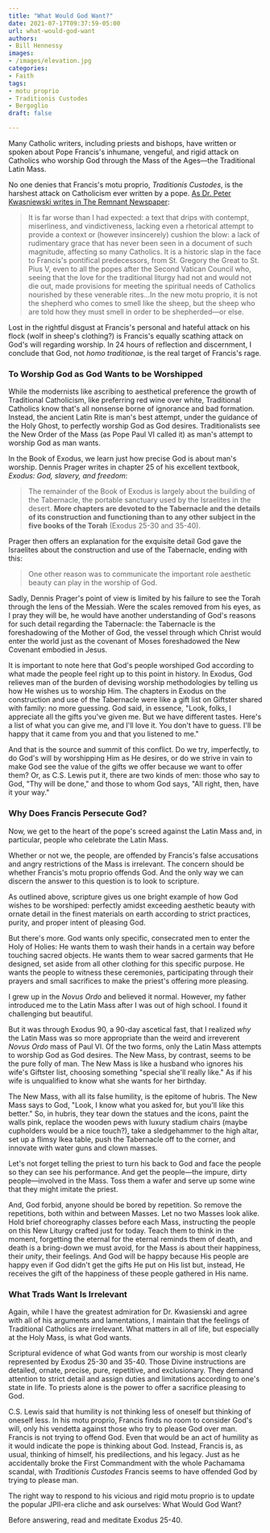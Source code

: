 ```yaml
---
title: "What Would God Want?"
date: 2021-07-17T09:37:59-05:00
url: what-would-god-want
authors: 
- Bill Hennessy
images: 
- /images/elevation.jpg
categories: 
- Faith
tags: 
- motu proprio
- Traditionis Custodes
- Bergoglio
draft: false

---
```


Many Catholic writers, including priests and bishops, have written or spoken about Pope Francis's inhumane, vengeful, and rigid attack on Catholics who worship God through the Mass of the Ages—the Traditional Latin Mass.

No one denies that Francis's motu proprio, *Traditionis Custodes*, is the harshest attack on Catholicism ever written by a pope. [As Dr. Peter Kwasniewski writes in The Remnant Newspaper](https://remnantnewspaper.com/web/index.php/articles/item/5473-traditionis-custodes-the-new-atom-bomb):

> It is far worse than I had expected: a text that drips with contempt, miserliness, and vindictiveness, lacking even a rhetorical attempt to provide a context or (however insincerely) cushion the blow: a lack of rudimentary grace that has never been seen in a document of such magnitude, affecting so many Catholics. It is a historic slap in the face to Francis's pontifical predecessors, from St. Gregory the Great to St. Pius V, even to all the popes after the Second Vatican Council who, seeing that the love for the traditional liturgy had not and would not die out, made provisions for meeting the spiritual needs of Catholics nourished by these venerable rites...In the new motu proprio, it is not the shepherd who comes to smell like the sheep, but the sheep who are told how they must smell in order to be shepherded—or else.

Lost in the rightful disgust at Francis's personal and hateful attack on his flock (wolf in sheep's clothing?) is Francis's equally scathing attack on God's will regarding worship. In 24 hours of reflection and discernment, I conclude that God, not *homo traditionae*, is the real target of Francis's rage. 

### To Worship God as God Wants to be Worshipped

While the modernists like ascribing to aesthetical preference the growth of Traditional Catholicism, like preferring red wine over white, Traditional Catholics know that's all nonsense borne of ignorance and bad formation. Instead, the ancient Latin Rite is man's best attempt, under the guidance of the Holy Ghost, to perfectly worship God as God desires.  Traditionalists see the New Order of the Mass (as Pope Paul VI called it) as man's attempt to worship God as man wants. 

In the Book of Exodus, we learn just how precise God is about man's worship. Dennis Prager writes in chapter 25 of his excellent textbook, *Exodus: God, slavery, and freedom*:

> The remainder of the Book of Exodus is largely about the building of the Tabernacle, the portable sanctuary used by the Israelites in the desert. **More chapters are devoted to the Tabernacle and the details of its construction and functioning than to any other subject in the five books of the Torah** (Exodus 25-30 and 35-40). 

Prager then offers an explanation for the exquisite detail God gave the Israelites about the construction and use of the Tabernacle, ending with this:

> One other reason was to communicate the important role aesthetic beauty can play in the worship of God.

Sadly, Dennis Prager's point of view is limited by his failure to see the Torah through the lens of the Messiah. Were the scales removed from his eyes, as I pray they will be, he would have another understanding of God's reasons for such detail regarding the Tabernacle: the Tabernacle is the foreshadowing of the Mother of God, the vessel through which Christ would enter the world just as the covenant of Moses foreshadowed the New Covenant embodied in Jesus. 

It is important to note here that God's people worshiped God according to what made the people feel right up to this point in history. In Exodus, God relieves man of the burden of devising worship methodologies by telling us how He wishes us to worship Him. The chapters in Exodus on the construction and use of the Tabernacle were like a gift list on Giftster shared with family: no more guessing. God said, in essence, "Look, folks, I appreciate all the gifts you've given me. But we have different tastes. Here's a list of what you can give me, and I'll love it. You don't have to guess. I'll be happy that it came from you and that you listened to me."

And that is the source and summit of this conflict. Do we try, imperfectly, to do God's will by worshipping Him as He desires, or do we strive in vain to make God see the value of the gifts we offer because we want to offer them? Or, as C.S. Lewis put it, there are two kinds of men: those who say to God, "Thy will be done," and those to whom God says, "All right, then, have it your way."

### Why Does Francis Persecute God?

Now, we get to the heart of the pope's screed against the Latin Mass and, in particular, people who celebrate the Latin Mass. 

Whether or not we, the people, are offended by Francis's false accusations and angry restrictions of the Mass is irrelevant. The concern should be whether Francis's motu proprio offends God. And the only way we can discern the answer to this question is to look to scripture. 

As outlined above, scripture gives us one bright example of how God wishes to be worshiped: perfectly amidst exceeding aesthetic beauty with ornate detail in the finest materials on earth according to strict practices, purity, and proper intent of pleasing God. 

But there's more. God wants only specific, consecrated men to enter the Holy of Holies:
He wants them to wash their hands in a certain way before touching sacred objects.
He wants them to wear sacred garments that He designed, set aside from all other clothing for this specific purpose.
He wants the people to witness these ceremonies, participating through their prayers and small sacrifices to make the priest's offering more pleasing. 

I grew up in the *Novus Ordo* and believed it normal. However, my father introduced me to the Latin Mass after I was out of high school. I found it challenging but beautiful. 

But it was through Exodus 90, a 90-day ascetical fast, that I realized *why* the Latin Mass was so more appropriate than the weird and irreverent *Novus Ordo* mass of Paul VI. Of the two forms, only the Latin Mass attempts to worship God as God desires. The New Mass, by contrast, seems to be the pure folly of man. The New Mass is like a husband who ignores his wife's Giftster list, choosing something "special she'll really like." As if his wife is unqualified to know what she wants for her birthday.

The New Mass, with all its false humility, is the epitome of hubris. The New Mass says to God, "Look, I know what you asked for, but you'll like this better."
So, in hubris, they tear down the statues and the icons, paint the walls pink, replace the wooden pews with luxury stadium chairs (maybe cupholders would be a nice touch?), take a sledgehammer to the high altar, set up a flimsy Ikea table, push the Tabernacle off to the corner, and innovate with water guns and clown masses. 

Let's not forget telling the priest to turn his back to God and face the people so they can see his performance. And get the people—the impure, dirty people—involved in the Mass. Toss them a wafer and serve up some wine that they might imitate the priest. 

And, God forbid, anyone should be bored by repetition. So remove the repetitions, both within and between Masses. Let no two Masses look alike. Hold brief choreography classes before each Mass, instructing the people on this New Liturgy crafted just for today. Teach them to think in the moment, forgetting the eternal for the eternal reminds them of death, and death is a bring-down we must avoid, for the Mass is about their happiness, their *unity*, their feelings.
And God will be happy because His people are happy even if God didn't get the gifts He put on His list but, instead, He receives the gift of the happiness of these people gathered in His name. 

### What Trads Want Is Irrelevant
Again, while I have the greatest admiration for Dr. Kwasienski and agree with all of his arguments and lamentations, I maintain that the feelings of Traditional Catholics are irrelevant. What matters in all of life, but especially at the Holy Mass, is what God wants. 

Scriptural evidence of what God wants from our worship is most clearly represented by Exodus 25-30 and 35-40. Those Divine instructions are detailed, ornate, precise, pure, repetitive, and exclusionary. They demand attention to strict detail and assign duties and limitations according to one's state in life. To priests alone is the power to offer a sacrifice pleasing to God. 

C.S. Lewis said that humility is not thinking less of oneself but thinking of oneself less. In his motu proprio, Francis finds no room to consider God's will, only his vendetta against those who try to please God over man. Francis is not trying to offend God. Even that would be an act of humility as it would indicate the pope is thinking about God. Instead, Francis is, as usual, thinking of himself, his predilections, and his legacy. Just as he accidentally broke the First Commandment with the whole Pachamama scandal, with *Traditionis Custodes* Francis seems to have offended God by trying to please man. 

The right way to respond to his vicious and rigid motu proprio is to update the popular JPII-era cliche and ask ourselves: What Would God Want? 

Before answering, read and meditate Exodus 25-40. 